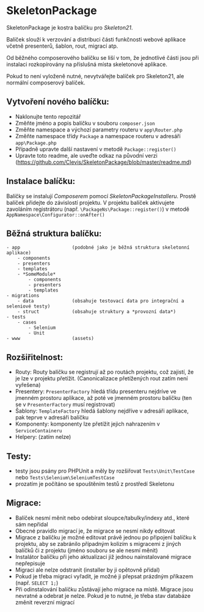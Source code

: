
SkeletonPackage
===============

SkeletonPackage je kostra balíčku pro *Skeleton21*.

Balíček slouží k verzování a distribuci části funkčnosti webové aplikace včetně presenterů, šablon, rout, migrací atp.

Od běžného composerového balíčku se liší v tom, že jednotlivé části jsou při instalaci rozkopírovány na příslušná místa
skeletonové aplikace.

Pokud to není vyloženě nutné, nevytvářejte balíček pro Skeleton21, ale normální composerový balíček.


Vytvoření nového balíčku:
--------
- Naklonujte tento repozitář
- Změňte jméno a popis balíčku v souboru `composer.json`
- Změňte namespace a výchozí parametry routeru v `app\Router.php`
- Změňte namespace třídy `Package` a namespace routeru v adresáři `app\Package.php`
- Případně upravte další nastavení v metodě `Package::register()`
- Upravte toto readme, ale uveďte odkaz na původní verzi (https://github.com/Clevis/SkeletonPackage/blob/master/readme.md)


Instalace balíčku:
--------
Balíčky se instalují *Composerem* pomocí *SkeletonPackageInstalleru*. Prostě balíček přidejte do závislostí projektu.
V projektu balíček aktivujete zavoláním registrátoru (např. `\PackageNs\Package::register()`) v metodě `AppNamespace\Configurator::onAfter()`


Běžná struktura balíčku:
--------
	- app 					(podobné jako je běžná struktura skeletonní aplikace)
		- components
		- presenters
		- templates
		- *SomeModule*
			- components
        	- presenters
        	- templates
	- migrations
		- data   			(obsahuje testovací data pro integrační a seleniové testy)
		- struct 			(obsahuje struktury a *provozní data*)
	- tests
		- cases
			- Selenium
			- Unit
	- www					(assets)


Rozšiřitelnost:
--------
- Routy: Routy balíčku se registrují až po routách projektu, což zajistí, že je lze v projektu přetížit. (Canonicalizace přetížených rout zatím není vyřešena)
- Presentery: `PresenterFactory` hledá třídu presenteru nejdríve ve jmenném prostoru aplikace, až poté ve jmenném prostoru balíčku (ten se v `PresenterFactory` musí registrovat)
- Šablony: `TemplateFactory` hledá šablony nejdříve v adresáři aplikace, pak teprve v adresáři balíčku
- Komponenty: komponenty lze přetížit jejich nahrazením v `ServiceContaineru`
- Helpery: (zatím nelze)


Testy:
------
- testy jsou psány pro PHPUnit a měly by rozšiřovat `Tests\Unit\TestCase` nebo `Tests\Selenium\SeleniumTestCase`
- prozatím je počítáno se spouštěním testů z prostředí Skeletonu


Migrace:
--------
- Balíček nesmí měnit nebo odebírat sloupce/tabulky/indexy atd., které sám nepřidal
- Obecné pravidlo migrací je, že migrace se nesmí nikdy editovat
- Migrace z balíčku je možné editovat právě jednou po připojení balíčku k projektu, aby se zabránilo případným kolizím
	s migracemi z jiných balíčků či z projektu (jméno souboru se ale nesmí měnit)
- Instalátor balíčku při jeho aktualizaci již jednou nainstalované migrace nepřepisuje
- Migraci ale nelze odstranit (installer by ji opětovně přidal)
- Pokud je třeba migraci vyřadit, je možné ji přepsat prázdným příkazem (např. `SELECT 1;`)
- Při odinstalování balíčku zůstávají jeho migrace na místě. Migrace jsou nevratné a odebrat je nelze. Pokud je to nutné,
	je třeba stav databáze změnit reverzní migrací

